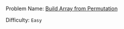 Problem Name: [Build Array from Permutation](https://leetcode.com/problems/build-array-from-permutation/)

Difficulty: `Easy`